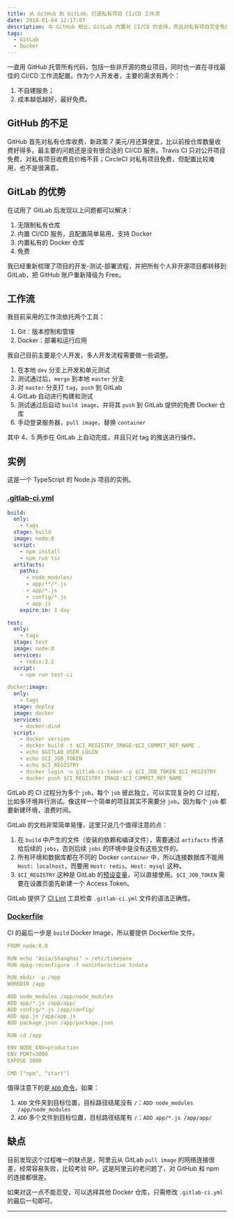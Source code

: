 ```yaml
---
title: 从 GitHub 到 GitLab，打造私有项目 CI/CD 工作流
date: 2018-01-04 12:17:07
description: 与 GitHub 相比，GitLab 内置对 CI/CD 的支持，而且对私有项目完全免费，更适合个人使用。
tags:
  - GitLab
  - Docker
---
```


一直用 GitHub 托管所有代码，包括一些非开源的商业项目，同时也一直在寻找最佳的 CI/CD 工作流配置。作为个人开发者，主要的需求有两个：

1. 不自建服务；
2. 成本越低越好，最好免费。

## GitHub 的不足

GitHub 首先对私有仓库收费，新政策 7 美元/月还算便宜，比以前按仓库数量收费好得多。最主要的问题还是没有很合适的 CI/CD 服务。Travis CI 只对公开项目免费，对私有项目收费且价格不菲；CircleCI 对私有项目免费，但配置比较难用，也不是很满意。

## GitLab 的优势

在试用了 GitLab 后发现以上问题都可以解决：

1. 无限制私有仓库
2. 内置 CI/CD 服务，且配置简单易用，支持 Docker
3. 内置私有的 Docker 仓库
4. 免费

我已经重新梳理了项目的开发-测试-部署流程，并把所有个人非开源项目都转移到 GitLab，把 GitHub 账户重新降级为 Free。

## 工作流

我目前采用的工作流依托两个工具：

1. Git：版本控制和管理
2. Docker：部署和运行应用

我自己目前主要是个人开发，多人开发流程需要做一些调整。

1. 在本地 `dev` 分支上开发和单元测试
2. 测试通过后，`merge` 到本地 `master` 分支
3. 对 `master` 分支打 `tag`，`push` 到 GitLab
4. GitLab 自动进行构建和测试
5. 测试通过后自动 `build image`，并将其 `push` 到 GitLab 提供的免费 Docker 仓库
6. 手动登录服务器，`pull image`，替换 `container`

其中 4、5 两步在 GitLab 上自动完成，并且只对 tag 的推送进行操作。

## 实例

这是一个 TypeScript 的 Node.js 项目的实例。

### [.gitlab-ci.yml][1]

```yml
build:
  only:
    - tags
  stage: build
  image: node:8
  script:
    - npm install
    - npm run tsc
  artifacts:
    paths:
      - node_modules/
      - app/**/*.js
      - app/*.js
      - config/*.js
      - app.js
    expire_in: 1 day

test:
  only:
    - tags
  stage: test
  image: node:8
  services:
    - redis:3.2
  script:
    - npm run test-ci

docker:image:
  only:
    - tags
  stage: deploy
  image: docker
  services:
    - docker:dind
  script:
    - docker version
    - docker build -t $CI_REGISTRY_IMAGE:$CI_COMMIT_REF_NAME .
    - echo $GITLAB_USER_LOGIN
    - echo $CI_JOB_TOKEN
    - echo $CI_REGISTRY
    - docker login -u gitlab-ci-token -p $CI_JOB_TOKEN $CI_REGISTRY
    - docker push $CI_REGISTRY_IMAGE:$CI_COMMIT_REF_NAME
```

GitLab 的 CI 过程分为多个 `job`，每个 `job` 彼此独立，可以实现复杂的 CI 过程，比如多环境并行测试。像这样一个简单的项目其实不需要分 `job`，因为每个 `job` 都要新建环境，浪费时间。

GitLab 的文档非常简单易懂，这里只说几个值得注意的点：

1. 在 `build` 中产生的文件（安装的依赖和编译文件），需要通过 `artifacts` 传递给后续的 `jobs`，否则后续 `jobs` 的环境中是没有这些文件的。
2. 所有环境和数据库都在不同的 Docker `container` 中，所以连接数据库不能用 `Host: localhost`，而要用 `Host: redis`、`Host: mysql` 这种。
3. `$CI_REGISTRY` 这种是 GitLab 的[预设变量][2]，可以直接使用。`$CI_JOB_TOKEN` 需要在设置页面先新建一个 Access Token。


GitLab 提供了 [CI Lint](https://gitlab.com/ci/lint) 工具检查 `.gitlab-ci.yml` 文件的语法正确性。

### [Dockerfile][3]

CI 的最后一步是 `build` Docker Image，所以要提供 Dockerfile 文件。

```yml
FROM node:8.0

RUN echo "Asia/Shanghai" > /etc/timezone
RUN dpkg-reconfigure -f noninteractive tzdata

RUN mkdir -p /app
WORKDIR /app

ADD node_modules /app/node_modules
ADD app/*.js /app/app/
ADD config/*.js /app/config/
ADD app.js /app/app.js
ADD package.json /app/package.json

RUN cd /app

ENV NODE_ENV=production
ENV PORT=3000
EXPOSE 3000

CMD ["npm", "start"]
```

值得注意下的是[ `ADD` 命令][4]，如果：

1. `ADD` 文件夹到目标位置，目标路径结尾没有 `/`：`ADD node_modules /app/node_modules`
2. `ADD` 多个文件到目标位置，目标路径结尾有 `/`：`ADD app/*.js /app/app/`

## 缺点

目前发现这个过程唯一的缺点是，阿里云从 GitLab `pull image` 的网络连接很差，经常容易失败，比较考验 RP。这是阿里云的老问题了，对 GitHub 和 npm 的连接都很差。

如果对这一点不能忍受，可以选择其他 Docker 仓库，只需修改 `.gitlab-ci.yml` 的最后一句即可。

---

[1]: https://docs.gitlab.com/ce/ci/yaml/README.html	"Configuration of your jobs with .gitlab-ci.yml"
[2]: https://docs.gitlab.com/ce/ci/variables/README.html	"GitLab CI/CD Variables"
[3]: https://docs.docker.com/engine/reference/builder/	"Dockerfile reference"
[4]: https://docs.docker.com/engine/reference/builder/#add	"Dockerfile reference#ADD"